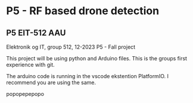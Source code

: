 # P5 - RF based drone detection
## P5 EIT-512 AAU
Elektronik og IT, group 512, 12-2023 P5 - Fall project

This project will be using python and Arduino files.
This is the groups first experience with git.

The arduino code is running in the vscode ekstention PlatformIO.
I recommend you are using the same. 


popopepepopo